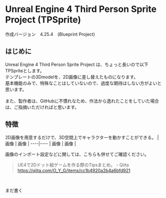 # Unreal Engine 4 Third Person Sprite Project (TPSprite)
作成バージョン　4.25.4　(Blueprint Project)

## はじめに
Unreal Engine 4 Third Person Sprite Project は、ちょっと長いので以下　TPSpriteとします。<br>
テンプレートの3Dmodelを、2D画像に差し替えたものになります。<br>
基本機能のみで、特殊なことはしていないので、過度な期待はしない方がよいと思います。<br>
<br>
また、製作者は、GitHubに不慣れなため、作法から逸れたことをしていた場合は、ご指摘いただければと思います。

## 特徴
2D画像を用意するだけで、3D空間上でキャラクターを動かすことができる。
| 画像 | 画像 |
----|---- 
| 画像 | 画像 |

画像のインポート設定などに関しては、こちらも併せてご確認ください。<br>
> UE4で2Dドット絵ゲームを作る際のTipsまとめ。 - Qiita<br>
> https://qiita.com/O_Y_G/items/cc1b4920a2b4a6bfd921

<br>

まだ書く
